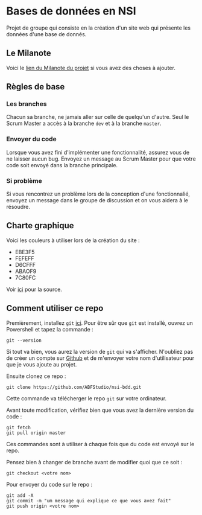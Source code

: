 # Bases de données en NSI

Projet de groupe qui consiste en la création d'un site web qui présente les données d'une base de donnés.

## Le Milanote
Voici le [lien du Milanote du projet](https://app.milanote.com/1R1bLl1jg9iG08?p=9saFPKayz58) si vous avez des choses à ajouter.

## Règles de base
### Les branches
Chacun sa branche, ne jamais aller sur celle de quelqu'un d'autre. Seul le Scrum Master a accès à la branche `dev` et à la branche `master`.

### Envoyer du code
Lorsque vous avez fini d'implémenter une fonctionnalité, assurez vous de ne laisser aucun bug. Envoyez un message au Scrum Master pour que votre code soit envoyé dans la branche principale.

### Si problème
Si vous rencontrez un problème lors de la conception d'une fonctionnalié, envoyez un message dans le groupe de discussion et on vous aidera à le résoudre.


## Charte graphique
Voici les couleurs à utiliser lors de la création du site :
- EBE3F5		     
- FEFEFF
- D6CFFF
- ABAOF9
- 7C80FC

Voir [ici](https://www.palettedecouleur.net/palette-category/blanc/) pour la source.

## Comment utiliser ce repo
Premièrement, installez `git` [ici](https://git-scm.com/download/win). Pour être sûr que `git` est installé, ouvrez un Powershell et tapez la commande : 
```console
git --version
```
Si tout va bien, vous aurez la version de `git` qui va s'afficher. N'oubliez pas de créer un compte sur [Github](https://github.com) et de m'envoyer votre nom d'utilisateur pour que je vous ajoute au projet.

Ensuite clonez ce repo :
```console
git clone https://github.com/ABFStudio/nsi-bdd.git
```
Cette commande va télécherger le repo `git` sur votre ordinateur.

Avant toute modification, vérifiez bien que vous avez la dernière version du code : 
```console
git fetch
git pull origin master
```
Ces commandes sont à utiliser à chaque fois que du code est envoyé sur le repo.

Pensez bien à changer de branche avant de modifier quoi que ce soit : 
```console
git checkout <votre nom>
```

Pour envoyer du code sur le repo :
```console
git add -A
git commit -m "um message qui explique ce que vous avez fait"
git push origin <votre nom>
```